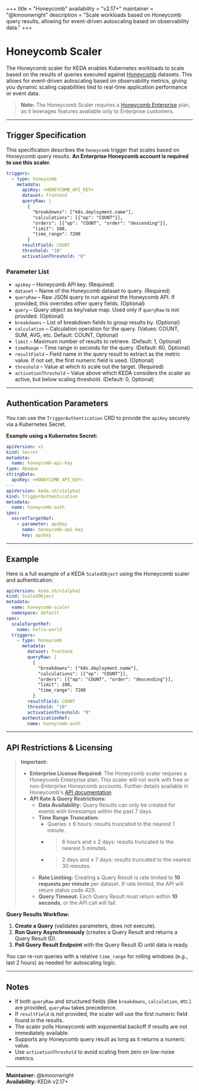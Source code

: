 +++
title = "Honeycomb"
availability = "v2.17+"
maintainer = "@kmoonwright"
description = "Scale workloads based on Honeycomb query results, allowing for event-driven autoscaling based on observability data."
+++

# Honeycomb Scaler

The Honeycomb scaler for KEDA enables Kubernetes workloads to scale based on the results of queries executed against [Honeycomb](https://www.honeycomb.io/) datasets. This allows for event-driven autoscaling based on observability metrics, giving you dynamic scaling capabilities tied to real-time application performance or event data.

> **Note:** The Honeycomb Scaler requires a [Honeycomb Enterprise](https://www.honeycomb.io/pricing/) plan, as it leverages features available only to Enterprise customers.

---

## Trigger Specification

This specification describes the `honeycomb` trigger that scales based on Honeycomb query results.
**An Enterprise Honeycomb account is required to use this scaler.**

```yaml
triggers:
  - type: honeycomb
    metadata:
      apiKey: <HONEYCOMB_API_KEY>
      dataset: frontend
      queryRaw: |
        {
          "breakdowns": ["k8s.deployment.name"],
          "calculations": [{"op": "COUNT"}],
          "orders": [{"op": "COUNT", "order": "descending"}],
          "limit": 100,
          "time_range": 7200
        }
      resultField: COUNT
      threshold: "10"
      activationThreshold: "0"
```

### Parameter List

- `apiKey` – Honeycomb API key. (Required)
- `dataset` – Name of the Honeycomb dataset to query. (Required)
- `queryRaw` – Raw JSON query to run against the Honeycomb API. If provided, this overrides other query fields. (Optional)
- `query` – Query object as key/value map. Used only if `queryRaw` is not provided. (Optional)
- `breakdowns` – List of breakdown fields to group results by. (Optional)
- `calculation` – Calculation operation for the query. (Values: COUNT, SUM, AVG, etc. Default: COUNT, Optional)
- `limit` – Maximum number of results to retrieve. (Default: 1, Optional)
- `timeRange` – Time range in seconds for the query. (Default: 60, Optional)
- `resultField` – Field name in the query result to extract as the metric value. If not set, the first numeric field is used. (Optional)
- `threshold` – Value at which to scale out the target. (Required)
- `activationThreshold` – Value above which KEDA considers the scaler as active, but below scaling threshold. (Default: 0, Optional)

---

## Authentication Parameters

You can use the `TriggerAuthentication` CRD to provide the `apiKey` securely via a Kubernetes Secret.

**Example using a Kubernetes Secret:**

```yaml
apiVersion: v1
kind: Secret
metadata:
  name: honeycomb-api-key
type: Opaque
stringData:
  apiKey: <HONEYCOMB_API_KEY>
---
apiVersion: keda.sh/v1alpha1
kind: TriggerAuthentication
metadata:
  name: honeycomb-auth
spec:
  secretTargetRef:
    - parameter: apiKey
      name: honeycomb-api-key
      key: apiKey
```

---

## Example

Here is a full example of a KEDA `ScaledObject` using the Honeycomb scaler and authentication:

```yaml
apiVersion: keda.sh/v1alpha1
kind: ScaledObject
metadata:
  name: honeycomb-scaler
  namespace: default
spec:
  scaleTargetRef:
    name: hello-world
  triggers:
    - type: honeycomb
      metadata:
        dataset: frontend
        queryRaw: |
          {
            "breakdowns": ["k8s.deployment.name"],
            "calculations": [{"op": "COUNT"}],
            "orders": [{"op": "COUNT", "order": "descending"}],
            "limit": 100,
            "time_range": 7200
          }
        resultField: COUNT
        threshold: "10"
        activationThreshold: "0"
      authenticationRef:
        name: honeycomb-auth
```

---

## API Restrictions & Licensing

> **Important:**  
> - **Enterprise License Required:** The Honeycomb scaler requires a Honeycomb Enterprise plan. This scaler will not work with free or non-Enterprise Honeycomb accounts. Further details available in Honeycomb's [API documentation](https://api-docs.honeycomb.io/api/query-data).
> - **API Rate & Query Restrictions:**  
>   - **Data Availability:** Query Results can only be created for events with timestamps within the past 7 days.
>   - **Time Range Truncation:**  
>     - Queries ≤ 6 hours: results truncated to the nearest 1 minute.  
>     - > 6 hours and ≤ 2 days: results truncated to the nearest 5 minutes.  
>     - > 2 days and ≤ 7 days: results truncated to the nearest 30 minutes.
>   - **Rate Limiting:** Creating a Query Result is rate limited to **10 requests per minute** per dataset. If rate limited, the API will return status code 429.
>   - **Query Timeout:** Each Query Result must return within **10 seconds**, or the API call will fail.

**Query Results Workflow:**  
1. **Create a Query** (validates parameters, does not execute).
2. **Run Query Asynchronously** (creates a Query Result and returns a Query Result ID).
3. **Poll Query Result Endpoint** with the Query Result ID until data is ready.

You can re-run queries with a relative `time_range` for rolling windows (e.g., last 2 hours) as needed for autoscaling logic.

---

## Notes

- If both `queryRaw` and structured fields (like `breakdowns`, `calculation`, etc.) are provided, `queryRaw` takes precedence.
- If `resultField` is not provided, the scaler will use the first numeric field found in the results.
- The scaler polls Honeycomb with exponential backoff if results are not immediately available.
- Supports any Honeycomb query result as long as it returns a numeric value.
- Use `activationThreshold` to avoid scaling from zero on low-noise metrics.

---

**Maintainer:** @kmoonwright  
**Availability:** KEDA v2.17+

